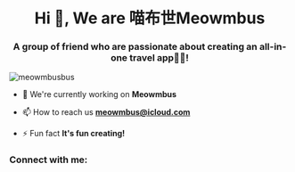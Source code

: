 <h1 align="center">Hi 👋, We are 喵布世Meowmbus</h1>
<h3 align="center">A group of friend who are passionate about creating an all-in-one travel app🐱‍🐉!</h3>

<p align="left"> <img src="https://komarev.com/ghpvc/?username=meowmbusbus&label=Profile%20views&color=0e75b6&style=flat" alt="meowmbusbus" /> </p>

- 🔭 We're currently working on **Meowmbus**

- 📫 How to reach us **meowmbus@icloud.com**

- ⚡ Fun fact **It's fun creating!**

<h3 align="left">Connect with me:</h3>
<p align="left">
</p>
